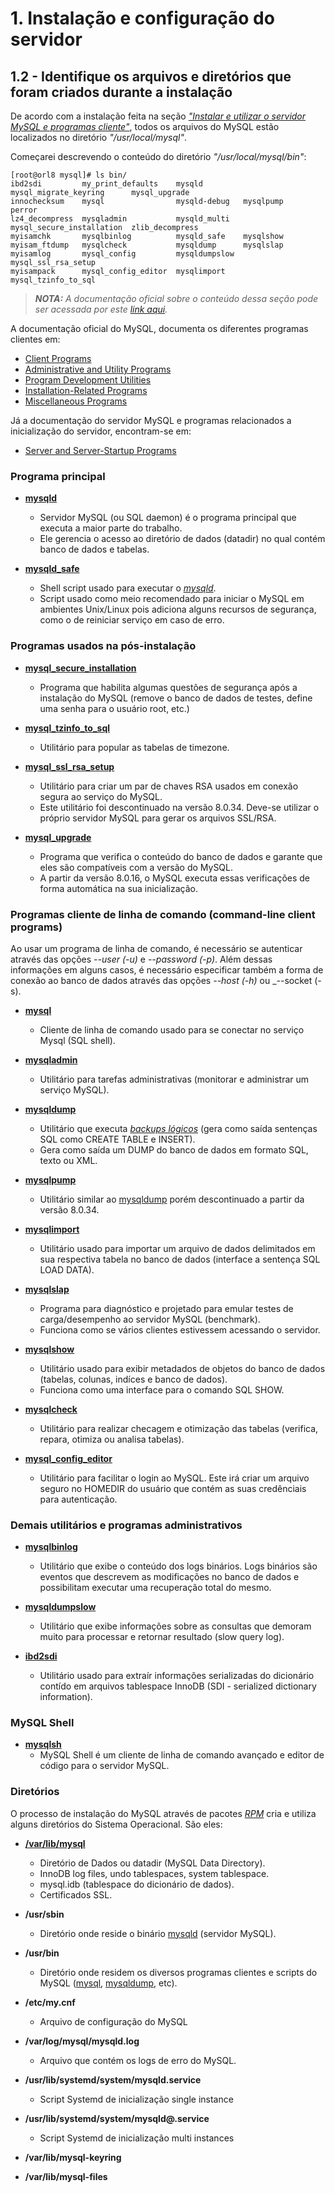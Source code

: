 # 1. Instalação e configuração do servidor

## 1.2 - Identifique os arquivos e diretórios que foram criados durante a instalação

De acordo com a instalação feita na seção _["Instalar e utilizar o servidor MySQL e programas cliente"](/install-and-use-the-mysql-server-and-client-programs.md)_, todos os arquivos do MySQL estão localizados no diretório _"/usr/local/mysql"_.

Começarei descrevendo o conteúdo do diretório _"/usr/local/mysql/bin"_:

```
[root@orl8 mysql]# ls bin/
ibd2sdi         my_print_defaults    mysqld         mysql_migrate_keyring      mysql_upgrade
innochecksum    mysql                mysqld-debug   mysqlpump                  perror
lz4_decompress  mysqladmin           mysqld_multi   mysql_secure_installation  zlib_decompress
myisamchk       mysqlbinlog          mysqld_safe    mysqlshow
myisam_ftdump   mysqlcheck           mysqldump      mysqlslap
myisamlog       mysql_config         mysqldumpslow  mysql_ssl_rsa_setup
myisampack      mysql_config_editor  mysqlimport    mysql_tzinfo_to_sql
``` 

>_**__NOTA:__** A documentação oficial sobre o conteúdo dessa seção pode ser acessada por este [link aqui](https://dev.mysql.com/doc/refman/8.0/en/programs-overview.html)._

A documentação oficial do MySQL, documenta os diferentes programas clientes em:

- [Client Programs](https://dev.mysql.com/doc/refman/8.0/en/programs-client.html)
- [Administrative and Utility Programs](https://dev.mysql.com/doc/refman/8.0/en/programs-admin-utils.html)
- [Program Development Utilities](https://dev.mysql.com/doc/refman/8.0/en/programs-development.html)
- [Installation-Related Programs](https://dev.mysql.com/doc/refman/8.0/en/programs-installation.html)
- [Miscellaneous Programs](https://dev.mysql.com/doc/refman/8.0/en/programs-miscellaneous.html)

Já a documentação do servidor MySQL e programas relacionados a inicialização do servidor, encontram-se em:

- [Server and Server-Startup Programs](https://dev.mysql.com/doc/refman/8.0/en/programs-server.html)

### Programa principal

- **[mysqld](https://dev.mysql.com/doc/refman/8.0/en/mysqld.html)**
    - Servidor MySQL (ou SQL daemon) é o programa principal que executa a maior parte do trabalho.
    - Ele gerencia o acesso ao diretório de dados (datadir) no qual contém banco de dados e tabelas.

- **[mysqld_safe](https://dev.mysql.com/doc/refman/8.0/en/mysqld-safe.html)**
    - Shell script usado para executar o _[mysqld](https://dev.mysql.com/doc/refman/8.0/en/mysqld.html)_.
    - Script usado como meio recomendado para iniciar o MySQL em ambientes Unix/Linux pois adiciona alguns recursos de segurança, como o de reiniciar serviço em caso de erro.

### Programas usados na pós-instalação

- **[mysql_secure_installation](https://dev.mysql.com/doc/refman/8.0/en/mysql-secure-installation.html)**
    - Programa que habilita algumas questões de segurança após a instalação do MySQL (remove o banco de dados de testes, define uma senha para o usuário root, etc.)

- **[mysql_tzinfo_to_sql](https://dev.mysql.com/doc/refman/8.0/en/mysql-tzinfo-to-sql.html)**
    - Utilitário para popular as tabelas de timezone.

- **[mysql_ssl_rsa_setup](https://dev.mysql.com/doc/refman/8.0/en/mysql-ssl-rsa-setup.html)**
    - Utilitário para criar um par de chaves RSA usados em conexão segura ao serviço do MySQL.
    - Este utilitário foi descontinuado na versão 8.0.34. Deve-se utilizar o próprio servidor MySQL para gerar os arquivos SSL/RSA.

- **[mysql_upgrade](https://dev.mysql.com/doc/refman/8.0/en/mysql-upgrade.html)**
    - Programa que verifica o conteúdo do banco de dados e garante que eles são compatíveis com a versão do MySQL.
    - A partir da versão 8.0.16, o MySQL executa essas verificações de forma automática na sua inicialização.

### Programas cliente de linha de comando (command-line client programs)

Ao usar um programa de linha de comando, é necessário se autenticar através das opções _--user (-u)_ e _--password (-p)_. Além dessas informações em alguns casos, é necessário especificar também a forma de conexão ao banco de dados através das opções _--host (-h)_ ou _--socket (-s).

- **[mysql](https://dev.mysql.com/doc/refman/8.0/en/mysql.html)**
    - Cliente de linha de comando usado para se conectar no serviço Mysql (SQL shell).

- **[mysqladmin](https://dev.mysql.com/doc/refman/8.0/en/mysqladmin.html)**
    - Utilitário para tarefas administrativas (monitorar e administrar um serviço MySQL).

- **[mysqldump](https://dev.mysql.com/doc/refman/8.0/en/mysqldump.html)** 
    - Utilitário que executa _[backups lógicos](https://dev.mysql.com/doc/refman/8.0/en/glossary.html#glos_logical_backup)_ (gera como saída sentenças SQL como CREATE TABLE e INSERT).
    - Gera como saída um DUMP do banco de dados em formato SQL, texto ou XML.

- **[mysqlpump](https://dev.mysql.com/doc/refman/8.0/en/mysqlpump.html)**
    - Utilitário similar ao [mysqldump](https://dev.mysql.com/doc/refman/8.0/en/mysqldump.html) porém descontinuado a partir da versão 8.0.34.

- **[mysqlimport](https://dev.mysql.com/doc/refman/8.0/en/mysqlimport.html)**
    - Utilitário usado para importar um arquivo de dados delimitados em sua respectiva tabela no banco de dados (interface a sentença SQL LOAD DATA).    

- **[mysqlslap](https://dev.mysql.com/doc/refman/8.0/en/mysqlslap.html)**
    - Programa para diagnóstico e projetado para emular testes de carga/desempenho ao servidor MySQL (benchmark).
    - Funciona como se vários clientes estivessem acessando o servidor. 

- **[mysqlshow](https://dev.mysql.com/doc/refman/8.0/en/mysqlshow.html)**
    - Utilitário usado para exibir metadados de objetos do banco de dados (tabelas, colunas, indíces e banco de dados).
    - Funciona como uma interface para o comando SQL SHOW.

- **[mysqlcheck](https://dev.mysql.com/doc/refman/8.0/en/mysqlcheck.html)**
    - Utilitário para realizar checagem e otimização das tabelas (verifica, repara, otimiza ou analisa tabelas).

- **[mysql_config_editor](https://dev.mysql.com/doc/refman/8.0/en/mysql-config-editor.html)**
    - Utilitário para facilitar o login ao MySQL. Este irá criar um arquivo seguro no HOMEDIR do usuário que contém as suas credênciais para autenticação.

### Demais utilitários e programas administrativos

- **[mysqlbinlog](https://dev.mysql.com/doc/refman/8.0/en/mysqlbinlog.html)**
    - Utilitário que exibe o conteúdo dos logs binários. Logs binários são eventos que descrevem as modificações no banco de dados e possibilitam executar uma recuperação total do mesmo.

- **[mysqldumpslow](https://dev.mysql.com/doc/refman/8.0/en/mysqldumpslow.html)**
    - Utilitário que exibe informações sobre as consultas que demoram muito para processar e retornar resultado (slow query log).

- **[ibd2sdi](https://dev.mysql.com/doc/refman/8.0/en/ibd2sdi.html)**
    - Utilitário usado para extraír informações serializadas do dicionário contído em arquivos tablespace InnoDB (SDI - serialized dictionary information).

### MySQL Shell

- **[mysqlsh](https://dev.mysql.com/doc/mysql-shell/8.0/en/)**
    - MySQL Shell é um cliente de linha de comando avançado e editor de código para o servidor MySQL.

### Diretórios

O processo de instalação do MySQL através de pacotes _[RPM](https://dev.mysql.com/doc/refman/8.0/en/linux-installation-rpm.html)_ cria e utiliza alguns diretórios do Sistema Operacional. São eles:

- **[/var/lib/mysql](https://dev.mysql.com/doc/refman/8.0/en/data-directory.html)**
    - Diretório de Dados ou datadir (MySQL Data Directory).
    - InnoDB log files, undo tablespaces, system tablespace.
    - mysql.idb (tablespace do dicionário de dados).
    - Certificados SSL.

- **/usr/sbin**
    - Diretório onde reside o binário [mysqld](https://dev.mysql.com/doc/refman/8.0/en/mysqld.html) (servidor MySQL).

- **/usr/bin**
    - Diretório onde residem os diversos programas clientes e scripts do MySQL ([mysql](https://dev.mysql.com/doc/refman/8.0/en/mysql.html), [mysqldump](https://dev.mysql.com/doc/refman/8.0/en/mysqldump.html), etc).

- **/etc/my.cnf**
    - Arquivo de configuração do MySQL

- **/var/log/mysql/mysqld.log**
    - Arquivo que contém os logs de erro do MySQL.

- **/usr/lib/systemd/system/mysqld.service**
    - Script Systemd de inicialização single instance

- **/usr/lib/systemd/system/mysqld@.service**
    - Script Systemd de inicialização multi instances

- **/var/lib/mysql-keyring**

- **/var/lib/mysql-files**